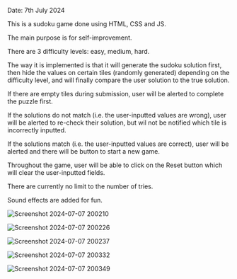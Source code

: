 Date: 7th July 2024

This is a sudoku game done using HTML, CSS and JS.

The main purpose is for self-improvement.

There are 3 difficulty levels: easy, medium, hard.

The way it is implemented is that it will generate the sudoku solution first, then hide the values on certain tiles (randomly generated) depending on the difficulty level, and will finally compare the user solution to the true solution.

If there are empty tiles during submission, user will be alerted to complete the puzzle first.

If the solutions do not match (i.e. the user-inputted values are wrong), user will be alerted to re-check their solution, but wil not be notified which tile is incorrectly inputted.

If the solutions match (i.e. the user-inputted values are correct), user will be alerted and there will be button to start a new game.

Throughout the game, user will be able to click on the Reset button which will clear the user-inputted fields.

There are currently no limit to the number of tries.

Sound effects are added for fun.

![Screenshot 2024-07-07 200210](https://github.com/iyanmokhdzir/15-Sudoku/assets/44695501/c30ed66b-b113-4b6c-912b-cf0718fda40b)

![Screenshot 2024-07-07 200226](https://github.com/iyanmokhdzir/15-Sudoku/assets/44695501/8f004682-0e98-4a9e-8c9a-398e5d4407f5)

![Screenshot 2024-07-07 200237](https://github.com/iyanmokhdzir/15-Sudoku/assets/44695501/516e7b0a-90de-41f8-9c3c-994e9d75f3ab)

![Screenshot 2024-07-07 200332](https://github.com/iyanmokhdzir/15-Sudoku/assets/44695501/3eb2a7fa-0cd7-46d3-a8fd-945b27f307ba)

![Screenshot 2024-07-07 200349](https://github.com/iyanmokhdzir/15-Sudoku/assets/44695501/f5ed4332-d48a-4885-8886-b7a6d81f9403)
